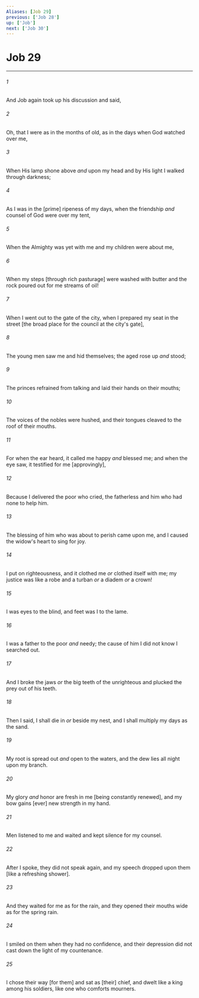 ```yaml
---
Aliases: [Job 29]
previous: ['Job 28']
up: ['Job']
next: ['Job 30']
---
```

# Job 29

***














###### 1 






And Job again took up his discussion and said, 













###### 2 






Oh, that I were as in the months of old, as in the days when God watched over me, 













###### 3 






When His lamp shone above _and_ upon my head and by His light I walked through darkness; 













###### 4 






As I was in the [prime] ripeness of my days, when the friendship _and_ counsel of God were over my tent, 













###### 5 






When the Almighty was yet with me and my children were about me, 













###### 6 






When my steps [through rich pasturage] were washed with butter and the rock poured out for me streams of oil! 













###### 7 






When I went out to the gate of the city, when I prepared my seat in the street [the broad place for the council at the city's gate], 













###### 8 






The young men saw me and hid themselves; the aged rose up _and_ stood; 













###### 9 






The princes refrained from talking and laid their hands on their mouths; 













###### 10 






The voices of the nobles were hushed, and their tongues cleaved to the roof of their mouths. 













###### 11 






For when the ear heard, it called me happy _and_ blessed me; and when the eye saw, it testified for me [approvingly], 













###### 12 






Because I delivered the poor who cried, the fatherless and him who had none to help him. 













###### 13 






The blessing of him who was about to perish came upon me, and I caused the widow's heart to sing for joy. 













###### 14 






I put on righteousness, and it clothed me _or_ clothed itself with me; my justice was like a robe and a turban _or_ a diadem _or_ a crown! 













###### 15 






I was eyes to the blind, and feet was I to the lame. 













###### 16 






I was a father to the poor _and_ needy; the cause of him I did not know I searched out. 













###### 17 






And I broke the jaws _or_ the big teeth of the unrighteous and plucked the prey out of his teeth. 













###### 18 






Then I said, I shall die in _or_ beside my nest, and I shall multiply my days as the sand. 













###### 19 






My root is spread out _and_ open to the waters, and the dew lies all night upon my branch. 













###### 20 






My glory _and_ honor are fresh in me [being constantly renewed], and my bow gains [ever] new strength in my hand. 













###### 21 






Men listened to me and waited and kept silence for my counsel. 













###### 22 






After I spoke, they did not speak again, and my speech dropped upon them [like a refreshing shower]. 













###### 23 






And they waited for me as for the rain, and they opened their mouths wide as for the spring rain. 













###### 24 






I smiled on them when they had no confidence, and their depression did not cast down the light of my countenance. 













###### 25 






I chose their way [for them] and sat as [their] chief, and dwelt like a king among his soldiers, like one who comforts mourners.
